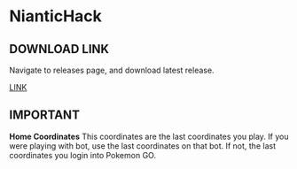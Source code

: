 # NianticHack
## DOWNLOAD LINK

Navigate to releases page, and download latest release.

[LINK](../../releases)

## IMPORTANT
**Home Coordinates**
This coordinates are the last coordinates you play. If you were playing with bot, use the last coordinates on that bot. If not, the last coordinates you login into Pokemon GO.
